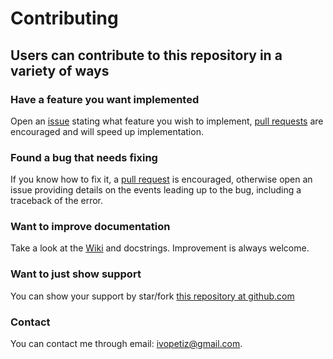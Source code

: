 # Contributing

## Users can contribute to this repository in a variety of ways

### Have a feature you want implemented

  Open an [issue](https://github.com/ivopetiz/copypaste-on-lan/issues) stating what feature you wish to implement, [pull requests](https://github.com/ivopetiz/copypaste-on-lan/pulls) are encouraged and will speed up implementation.

### Found a bug that needs fixing

  If you know how to fix it, a [pull request](https://github.com/ivopetiz/copypaste-on-lan/pulls) is encouraged, otherwise open an issue providing details on the events leading up to the bug, including a traceback of the error.  

### Want to improve documentation

  Take a look at the [Wiki](https://github.com/ivopetiz/copypaste-on-lan/wiki) and docstrings. Improvement is always welcome.

### Want to just show support

  You can show your support by star/fork [this repository at github.com](https://github.com/ivopetiz/copypaste-on-lan/)
  
### Contact

  You can contact me through email: ivopetiz@gmail.com.
